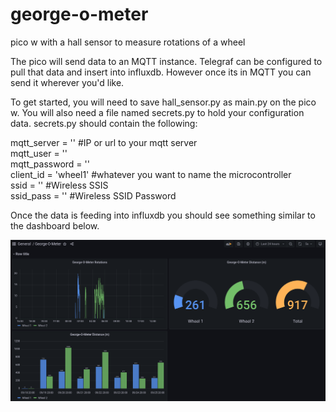 # george-o-meter
pico w with a hall sensor to measure rotations of a wheel

The pico will send data to an MQTT instance.  Telegraf can be configured to pull that data and insert into influxdb.  However once its in MQTT you can send it wherever you'd like.

To get started, you will need to save hall_sensor.py as main.py on the pico w.   You will also need a file named secrets.py to hold your configuration data.  secrets.py should contain the following:

mqtt_server = ''  #IP or url to your mqtt server  <br />
mqtt_user = ''<br />
mqtt_password = ''<br />
client_id = 'wheel1'  #whatever you want to name the microcontroller<br />
ssid = ''  #Wireless SSIS<br />
ssid_pass = '' #Wireless SSID Password<br />

Once the data is feeding into influxdb you should see something similar to the dashboard below.

![plot](grafana_dashboard.png)
